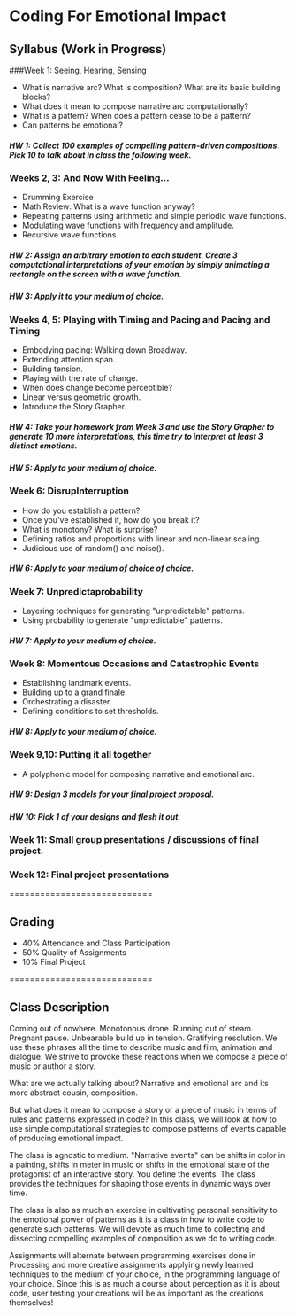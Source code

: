 Coding For Emotional Impact
===========================
## Syllabus (Work in Progress)
###Week 1: Seeing, Hearing, Sensing
- What is narrative arc? What is composition? What are its basic building blocks?
- What does it mean to compose narrative arc computationally?
- What is a pattern? When does a pattern cease to be a pattern?
- Can patterns be emotional?

##### HW 1: Collect 100 examples of compelling pattern-driven compositions. Pick 10 to talk about in class the following week.

### Weeks 2, 3: And Now With Feeling...
- Drumming Exercise
- Math Review: What is a wave function anyway?
- Repeating patterns using arithmetic and simple periodic wave functions.
- Modulating wave functions with frequency and amplitude.
- Recursive wave functions.

##### HW 2: Assign an arbitrary emotion to each student. Create 3 computational interpretations of your emotion by simply animating a rectangle on the screen with a wave function.
##### HW 3: Apply it to your medium of choice. 

### Weeks 4, 5: Playing with Timing and Pacing and Pacing and Timing
- Embodying pacing: Walking down Broadway.
- Extending attention span.
- Building tension.
- Playing with the rate of change.
- When does change become perceptible?
- Linear versus geometric growth.
- Introduce the Story Grapher.

##### HW 4: Take your homework from Week 3 and use the Story Grapher to generate 10 more interpretations, this time try to interpret at least 3 distinct emotions. 
##### HW 5: Apply to your medium of choice.

### Week 6: DisrupInterruption
- How do you establish a pattern?
- Once you've established it, how do you break it?
- What is monotony? What is surprise?
- Defining ratios and proportions with linear and non-linear scaling.
- Judicious use of random() and noise().

##### HW 6: Apply to your medium of choice of choice.

### Week 7: Unpredictaprobability
- Layering techniques for generating "unpredictable" patterns.
- Using probability to generate "unpredictable" patterns.

##### HW 7: Apply to your medium of choice.

### Week 8: Momentous Occasions and Catastrophic Events
- Establishing landmark events.
- Building up to a grand finale.
- Orchestrating a disaster.
- Defining conditions to set thresholds.

##### HW 8: Apply to your medium of choice.

### Week 9,10: Putting it all together
- A polyphonic model for composing narrative and emotional arc.

##### HW 9: Design 3 models for your final project proposal.
##### HW 10: Pick 1 of your designs and flesh it out.

### Week 11: Small group presentations / discussions of final project.

### Week 12: Final project presentations

============================
## Grading
- 40% Attendance and Class Participation
- 50% Quality of Assignments
- 10% Final Project

============================
## Class Description
Coming out of nowhere. Monotonous drone. Running out of steam. Pregnant pause. Unbearable build up in tension. Gratifying resolution. We use these phrases all the time to describe music and film, animation and dialogue. We strive to provoke these reactions when we compose a piece of music or author a story.

What are we actually talking about? Narrative and emotional arc and its more abstract cousin, composition.

But what does it mean to compose a story or a piece of music in terms of rules and patterns expressed in code? In this class, we will look at how to use simple computational strategies to compose patterns of events capable of producing emotional impact. 

The class is agnostic to medium. "Narrative events" can be shifts in color in a painting, shifts in meter in music or shifts in the emotional state of the protagonist of an interactive story. You define the events. The class provides the techniques for shaping those events in dynamic ways over time.

The class is also as much an exercise in cultivating personal sensitivity to the emotional power of patterns as it is a class in how to write code to generate such patterns. We will devote as much time to collecting and dissecting compelling examples of composition as we do to writing code. 

Assignments will alternate between programming exercises done in Processing and more creative assignments applying newly learned techniques to the medium of your choice, in the programming language of your choice. Since this is as much a course about perception as it is about code, user testing your creations will be as important as the creations themselves!
